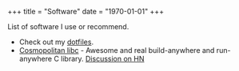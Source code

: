 +++
title = "Software"
date = "1970-01-01"
+++

List of software I use or recommend.
<!--more-->

- Check out my [dotfiles](https://codeberg.org/bogdan-the-great/dotfiles).
- [Cosmopolitan libc](https://justine.lol/cosmopolitan/index.html) - Awesome and real build-anywhere and run-anywhere C library. [Discussion on HN](https://news.ycombinator.com/item?id=25556286)
